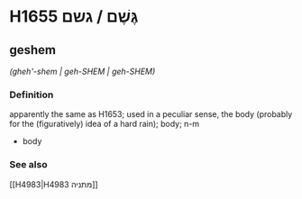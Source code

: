 # H1655 גֶּשֶׁם / גשם

## geshem

_(gheh'-shem | ɡeh-SHEM | ɡeh-SHEM)_

### Definition

apparently the same as H1653; used in a peculiar sense, the body (probably for the (figuratively) idea of a hard rain); body; n-m

- body

### See also

[[H4983|H4983 מתניה]]
